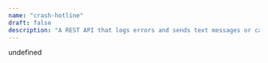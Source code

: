 ```yaml
---
name: "crash-hotline"
draft: false
description: "A REST API that logs errors and sends text messages or calls under certain conditions."
---
```


undefined